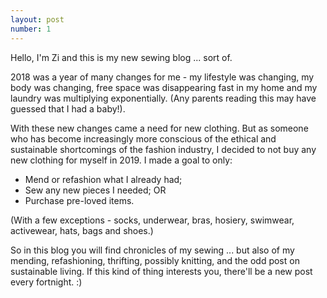 ```yaml
---
layout: post
number: 1
---
```

Hello, I'm Zi and this is my new sewing blog ... sort of.

2018 was a year of many changes for me - my lifestyle was changing, my body was changing, free space was disappearing fast in my home and my laundry was multiplying exponentially. (Any parents reading this may have guessed that I had a baby!).

With these new changes came a need for new clothing. But as someone who has become increasingly more conscious of the ethical and sustainable shortcomings of the fashion industry, I decided to not buy any new clothing for myself in 2019. I made a goal to only:

- Mend or refashion what I already had;
- Sew any new pieces I needed; OR
- Purchase pre-loved items.

(With a few exceptions - socks, underwear, bras, hosiery, swimwear, activewear, hats, bags and shoes.)

So in this blog you will find chronicles of my sewing ... but also of my mending, refashioning, thrifting, possibly knitting, and the odd post on sustainable living. If this kind of thing interests you, there'll be a new post every fortnight. :)